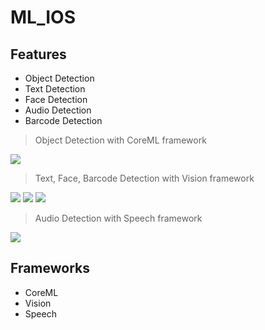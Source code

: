 # ML_IOS

## Features
- Object Detection
- Text Detection
- Face Detection
- Audio Detection
- Barcode Detection

> Object Detection with CoreML framework

<img src="https://user-images.githubusercontent.com/66485679/145372205-64f1da03-5cdd-402d-8a5b-86ee3b5f6f53.png"> 

> Text, Face, Barcode Detection with Vision framework
 
<img src="https://user-images.githubusercontent.com/66485679/145372273-70442723-e6a9-495a-a88b-be4ffafd2045.png">   <img src="https://user-images.githubusercontent.com/66485679/145372019-6ff0a4d1-e76f-4d93-b937-e38bc9bf1ae0.png" >   <img src="https://user-images.githubusercontent.com/66485679/145372457-38c63c54-d290-4401-b8ae-35e5d1604dd7.png" >   

> Audio Detection with Speech framework

<img src="https://user-images.githubusercontent.com/66485679/145372353-f5b36b31-bff6-4df2-aab6-5c8a68ebc7a8.png" >


## Frameworks

- CoreML
- Vision
- Speech

